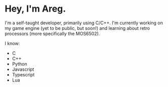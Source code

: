 # Hey, I'm Areg.

I'm a self-taught developer, primarily using C/C++. I'm currently working on my game engine (yet to be public, but soon!) and learning about retro processors (more specifically the MOS6502).

I know:
- C
- C++
- Python
- Javascript
- Typescript
- Lua
